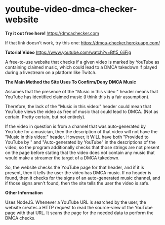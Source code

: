 # youtube-video-dmca-checker-website
<b>Try it out free here!</b>
https://dmcachecker.com

If that link doesn't work, try this one: https://dmca-checker.herokuapp.com/

<b>Tutorial Video</b>
https://www.youtube.com/watch?v=Bft5_6iiFig

A free-to-use website that checks if a given video is marked by YouTube as containing claimed music, which could lead to a DMCA takedown if played during a livestream on a platform like Twitch.
 
<b>The Main Method the Site Uses To Confirm/Deny DMCA Music</b>
 
Assumes that the presence of the "Music in this video:" header means that YouTube has identified claimed music (I think this is a fair assumption).

Therefore, the lack of the "Music in this video:" header could mean that YouTube views the video as free of music that could lead to DMCA. (Not as certain. Pretty certain, but not entirely).

If the video in question is from a channel that was auto-generated by YouTube for a musician, then the description of that video will not have the "Music in this video:" header.
However, it WILL have both "Provided to YouTube by " and "Auto-generated by YouTube" in the descriptions of the video, so the program additionally checks that those strings are not present on the page before stating that the video does not contain any music that would make a streamer the target of a DMCA takedown.

So, the website checks the YouTube page for that header, and if it is present, then it tells the user the video has DMCA music. If no header is found, then it checks for the signs of an auto-generated music channel, and if those signs aren't found, then the site tells the user the video is safe.

<b>Other Information</b>
 
Uses NodeJS. Whenever a YouTube URL is searched by the user, the website creates a HTTP request to read the source-view of the YouTube page with that URL. It scans the page for the needed data to perform the DMCA checks.

